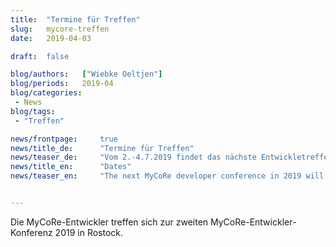 ```yaml
---
title:  "Termine für Treffen"
slug: 	mycore-treffen
date:   2019-04-03

draft: 	false

blog/authors: 	["Wiebke Oeltjen"]
blog/periods: 	2019-04
blog/categories:
 - News
blog/tags:
 - "Treffen"

news/frontpage: 	true
news/title_de: 		"Termine für Treffen"
news/teaser_de: 	"Vom 2.-4.7.2019 findet das nächste Entwickletreffen in Rostock statt. Den Anwenderworkshop 2019 veranstalten wir vom 6.-7.11. in Essen."
news/title_en: 		"Dates"
news/teaser_en:	    "The next MyCoRe developer conference in 2019 will take place in Rostock."


---
```


Die MyCoRe-Entwickler treffen sich zur zweiten MyCoRe-Entwickler-Konferenz 2019 in Rostock.

